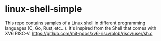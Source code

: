 # linux-shell-simple
This repo contains samples of a Linux shell in different programming languages (C, Go, Rust, etc...). It's inspired from the Shell that comes with XV6 RISC-V.  https://github.com/mit-pdos/xv6-riscv/blob/riscv/user/sh.c
